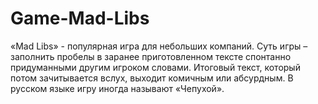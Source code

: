 # Game-Mad-Libs
«Mad Libs» - популярная игра для небольших компаний. Суть игры – заполнить пробелы в заранее приготовленном тексте спонтанно придуманными другим игроком словами. Итоговый текст, который потом зачитывается вслух, выходит комичным или абсурдным. В русском языке игру иногда называют «Чепухой».
